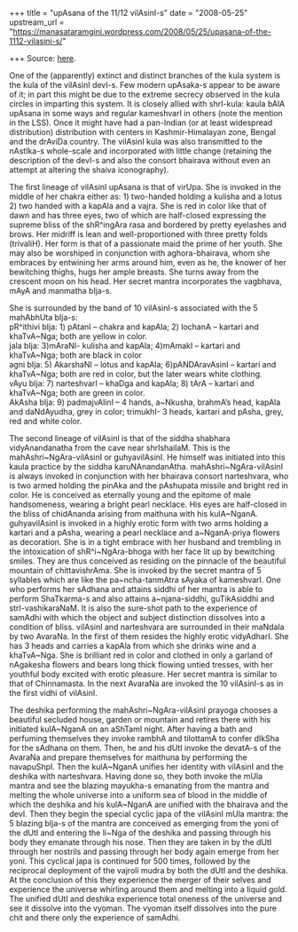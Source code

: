 +++
title = "upAsana of the 11/12 vilAsinI-s"
date = "2008-05-25"
upstream_url = "https://manasataramgini.wordpress.com/2008/05/25/upasana-of-the-1112-vilasini-s/"

+++
Source: [here](https://manasataramgini.wordpress.com/2008/05/25/upasana-of-the-1112-vilasini-s/).

One of the (apparently) extinct and distinct branches of the kula system
is the kula of the vilAsinI devI-s. Few modern upAsaka-s appear to be
aware of it; in part this might be due to the extreme secrecy observed
in the kula circles in imparting this system. It is closely allied with
shrI-kula: kaula bAlA upAsana in some ways and regular kameshvarI in
others (note the mention in the LSS). Once it might have had a
pan-Indian (or at least widespread distribution) distribution with
centers in Kashmir-Himalayan zone, Bengal and the drAviDa country. The
vilAsinI kula was also transmitted to the nAstIka-s whole-scale and
incorporated with little change (retaining the description of the devI-s
and also the consort bhairava without even an attempt at altering the
shaiva iconography).

The first lineage of vilAsinI upAsana is that of virUpa. She is invoked
in the middle of her chakra either as: 1) two-handed holding a kulisha
and a lotus 2) two handed with a kapAla and a vajra. She is red in color
like that of dawn and has three eyes, two of which are half-closed
expressing the supreme bliss of the shR^ingAra rasa and bordered by
pretty eyelashes and brows. Her midriff is lean and well-proportioned
with three pretty folds (trivaliH). Her form is that of a passionate
maid the prime of her youth. She may also be worshiped in conjunction
with aghora-bhairava, whom she embraces by entwining her arms around
him, even as he, the knower of her bewitching thighs, hugs her ample
breasts. She turns away from the crescent moon on his head. Her secret
mantra incorporates the vagbhava, mAyA and manmatha bIja-s.

She is surrounded by the band of 10 vilAsinI-s associated with the 5
mahAbhUta bIja-s:  
pR^ithivi bIja: 1) pAtanI – chakra and kapAla; 2) lochanA – kartari and
khaTvA\~Nga; both are yellow in color.  
jala bIja: 3)mAraNI- kulisha and kapAla; 4)mAmakI – kartari and
khaTvA\~Nga; both are black in color  
agni bIja: 5) AkarshaNI – lotus and kapAla; 6)pANDAravAsinI – kartari
and khaTvA\~Nga; both are red in color, but the later wears white
clothing.  
vAyu bIja: 7) narteshvarI – khaDga and kapAla; 8) tArA – kartari and
khaTvA\~Nga; both are green in color.  
AkAsha bIja: 9) padmajvAlinI – 4 hands, a\~Nkusha, brahmA’s head, kapAla
and daNdAyudha, grey in color; trimukhI- 3 heads, kartari and pAsha,
grey, red and white color.

The second lineage of vilAsinI is that of the siddha shabhara
vidyAnandanatha from the cave near shrIshailaM. This is the
mahAshri\~NgAra-vilAsinI or guhyavilAsinI. He himself was initiated into
this kaula practice by the siddha karuNAnandanAtha.
mahAshri\~NgAra-vilAsinI is always invoked in conjunction with her
bhairava consort narteshvara, who is two armed holding the pinAka and
the pAshupata missile and bright red in color. He is conceived as
eternally young and the epitome of male handsomeness, wearing a bright
pearl necklace. His eyes are half-closed in the bliss of chidAnanda
arising from maithuna with his kulA\~NganA. guhyavilAsinI is invoked in
a highly erotic form with two arms holding a kartari and a pAsha,
wearing a pearl necklace and a\~NganA-priya flowers as decoration. She
is in a tight embrace with her husband and trembling in the intoxication
of shR^i\~NgAra-bhoga with her face lit up by bewitching smiles. They
are thus conceived as residing on the pinnacle of the beautiful mountain
of chittavishrAma. She is invoked by the secret mantra of 5 syllables
which are like the pa\~ncha-tanmAtra sAyaka of kameshvarI. One who
performs her sAdhana and attains siddhi of her mantra is able to perform
ShaTkarma-s and also attains a\~njana-siddhi, guTikAsiddhi and
strI-vashikaraNaM. It is also the sure-shot path to the experience of
samAdhi with which the object and subject distinction dissolves into a
condition of bliss. vilAsinI and narteshvara are surrounded in their
maNdala by two AvaraNa. In the first of them resides the highly erotic
vidyAdharI. She has 3 heads and carries a kapAla from which she drinks
wine and a khaTvA\~Nga. She is brilliant red in color and clothed in
only a garland of nAgakesha flowers and bears long thick flowing untied
tresses, with her youthful body excited with erotic pleasure. Her secret
mantra is similar to that of Chinnamasta. In the next AvaraNa are
invoked the 10 vilAsinI-s as in the first vidhi of vilAsinI.

The deshika performing the mahAshri\~NgAra-vilAsinI prayoga chooses a
beautiful secluded house, garden or mountain and retires there with his
initiated kulA\~NganA on an aShTamI night. After having a bath and
perfuming themselves they invoke rambhA and tilottamA to confer dIkSha
for the sAdhana on them. Then, he and his dUtI invoke the devatA-s of
the AvaraNa and prepare themselves for maithuna by performing the
navapuShpI. Then the kulA\~NganA unifies her identity with vilAsinI and
the deshika with narteshvara. Having done so, they both invoke the mUla
mantra and see the blazing mayukha-s emanating from the mantra and
melting the whole universe into a uniform sea of blood in the middle of
which the deshika and his kulA\~NganA are unified with the bhairava and
the devI. Then they begin the special cyclic japa of the vilAsinI mUla
mantra: the 5 blazing bIja-s of the mantra are conceived as emerging
from the yoni of the dUtI and entering the li\~Nga of the deshika and
passing through his body they emanate through his nose. Then they are
taken in by the dUtI through her nostrils and passing through her body
again emerge from her yoni. This cyclical japa is continued for 500
times, followed by the reciprocal deployment of the vajroli mudra by
both the dUtI and the deshika. At the conclusion of this they experience
the merger of their selves and experience the universe whirling around
them and melting into a liquid gold. The unified dUtI and deshika
experience total oneness of the universe and see it dissolve into the
vyoman. The vyoman itself dissolves into the pure chit and there only
the experience of samAdhi.

